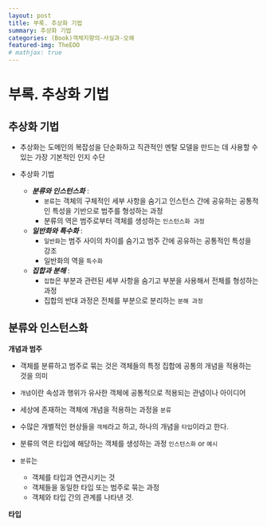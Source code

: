 ```yaml
---
layout: post
title: 부록. 추상화 기법
summary: 추상화 기법
categories: (Book)객체지향의-사실과-오해
featured-img: TheEOO
# mathjax: true
---
```


# 부록. 추상화 기법

## 추상화 기법

- 추상화는 도메인의 복잡성을 단순화하고 직관적인 멘탈 모델을 만드는 데 사용할 수 있는 가장 기본적인 인지 수단

- 추상화 기법
  - ***분류와 인스턴스화*** : 
    - `분류`는 객체의 구체적인 세부 사항을 숨기고 인스턴스 간에 공유하는 공통적인 특성을 기반으로 범주를 형성하는 과정
    - 분류의 역은 범주로부터 객체를 생성하는 `인스턴스화 과정`
  - ***일반화와 특수화*** : 
    - `일반화`는 범주 사이의 차이를 숨기고 범주 간에 공유하는 공통적인 특성을 강조
    - 일반화의 역을 `특수화`
  - ***집합과 분해*** : 
    - `집합`은 부분과 관련된 세부 사항을 숨기고 부분을 사용해서 전체를 형성하는 과정
    - 집합의 반대 과정은 전체를 부분으로 분리하는 `분해 과정`

## 분류와 인스턴스화

**개념과 범주**

- 객체를 분류하고 범주로 묶는 것은 객체들의 특정 집합에 공통의 개념을 적용하는 것을 의미
- `개념`이란 속성과 행위가 유사한 객체에 공통적으로 적용되는 관념이나 아이디어
- 세상에 존재하는 객체에 개념을 적용하는 과정을 `분류`
- 수많은 개별적인 현상들을 `객체`라고 하고, 하나의 개념을 `타입`이라고 한다.
- 분류의 역은 타입에 해당하는 객체를 생성하는 과정 `인스턴스화` or `예시`

- `분류`는 
  - 객체를 타입과 연관시키는 것
  - 객체들을 동일한 타입 또는 범주로 묶는 과정
  - 객체와 타입 간의 관계를 나타낸 것.

**타입**

